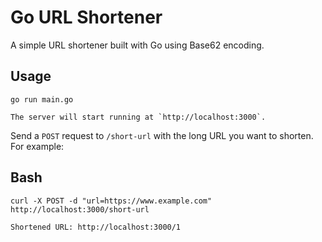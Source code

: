 # Go URL Shortener

A simple URL shortener built with Go using Base62 encoding. 

## Usage
    go run main.go

    The server will start running at `http://localhost:3000`.
Send a `POST` request to `/short-url` with the long URL you want to shorten. For example:

## Bash
```
curl -X POST -d "url=https://www.example.com" http://localhost:3000/short-url

Shortened URL: http://localhost:3000/1
```


